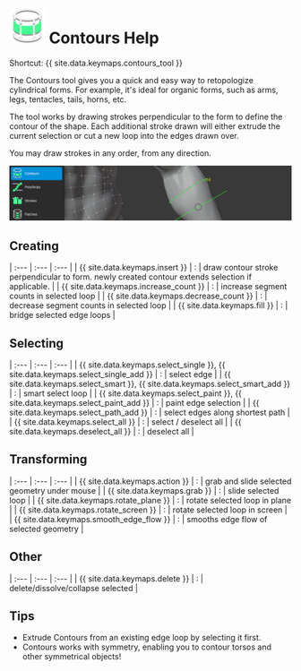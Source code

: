 # ![](images/contours-icon.png) Contours Help

Shortcut: {{ site.data.keymaps.contours_tool }}

The Contours tool gives you a quick and easy way to retopologize cylindrical forms.
For example, it's ideal for organic forms, such as arms, legs, tentacles, tails, horns, etc.

The tool works by drawing strokes perpendicular to the form to define the contour of the shape.
Each additional stroke drawn will either extrude the current selection or cut a new loop into the edges drawn over.

You may draw strokes in any order, from any direction.

![](images/help_contours.png)


## Creating


| :--- | :--- | :--- |
| {{ site.data.keymaps.insert }}                           | : | draw contour stroke perpendicular to form. newly created contour extends selection if applicable. |
| {{ site.data.keymaps.increase_count }}                   | : | increase segment counts in selected loop |
| {{ site.data.keymaps.decrease_count }}                   | : | decrease segment counts in selected loop |
| {{ site.data.keymaps.fill }}                             | : | bridge selected edge loops |


## Selecting


| :--- | :--- | :--- |
| {{ site.data.keymaps.select_single }}, {{ site.data.keymaps.select_single_add }} | : | select edge |
| {{ site.data.keymaps.select_smart }}, {{ site.data.keymaps.select_smart_add }}   | : | smart select loop |
| {{ site.data.keymaps.select_paint }}, {{ site.data.keymaps.select_paint_add }}   | : | paint edge selection |
| {{ site.data.keymaps.select_path_add }}                  | : | select edges along shortest path |
| {{ site.data.keymaps.select_all }}                       | : | select / deselect all |
| {{ site.data.keymaps.deselect_all }}                     | : | deselect all |

## Transforming


| :--- | :--- | :--- |
| {{ site.data.keymaps.action }}           | : | grab and slide selected geometry under mouse |
| {{ site.data.keymaps.grab }}             | : | slide selected loop |
| {{ site.data.keymaps.rotate_plane }}     | : | rotate selected loop in plane |
| {{ site.data.keymaps.rotate_screen }}    | : | rotate selected loop in screen |
| {{ site.data.keymaps.smooth_edge_flow }} | : | smooths edge flow of selected geometry |

## Other


| :--- | :--- | :--- |
| {{ site.data.keymaps.delete }}         | : | delete/dissolve/collapse selected |

## Tips

- Extrude Contours from an existing edge loop by selecting it first.
- Contours works with symmetry, enabling you to contour torsos and other symmetrical objects!

